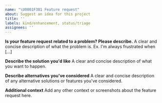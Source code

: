 ```yaml
---
name: "\U0001F381 Feature request"
about: Suggest an idea for this project
title: ''
labels: kind/enhancement, status/triage
assignees: ''
---
```


<!-- Note: for support questions, please use our discourse (https://renku.discourse.group/) -->


**Is your feature request related to a problem? Please describe.**
A clear and concise description of what the problem is. Ex. I'm always frustrated when [...]

**Describe the solution you'd like**
A clear and concise description of what you want to happen.

**Describe alternatives you've considered**
A clear and concise description of any alternative solutions or features you've considered.

**Additional context**
Add any other context or screenshots about the feature request here.
